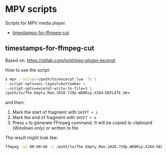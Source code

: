# MPV scripts

Scripts for MPV media player.

<!-- MarkdownTOC -->

- [timestamps-for-ffmpeg-cut](#timestamps-for-ffmpeg-cut)

<!-- /MarkdownTOC -->

## timestamps-for-ffmpeg-cut

Based on: https://gitlab.com/lvml/mpv-plugin-excerpt

How to use the script:

``` sh
$ mpv --script=/path/to/excerpt.lua -fs \
--script-opts=osc-layout=bottombar \
--script-opts=excerpt-write-to-file=1 \
/path/to/The.Empty.Man.2020.720p.WEBRip.X264-DEFLATE.mkv
```

and then:

1. Mark the start of fragment with `SHIFT + i`
2. Mark the end of fragment with `SHIFT + o`
3. Press `x` to generate FFmpeg command. It will be copied to clipboard (*Windows only*) or written to file

The result might look like:

``` sh
ffmpeg -ss 00:00:06 -i /path/to/The.Empty.Man.2020.720p.WEBRip.X264-DEFLATE.mkv -t 11.325 The.Empty.Man.2020.720p.WEBRip.X264-DEFLATE-cut.mp4
```
